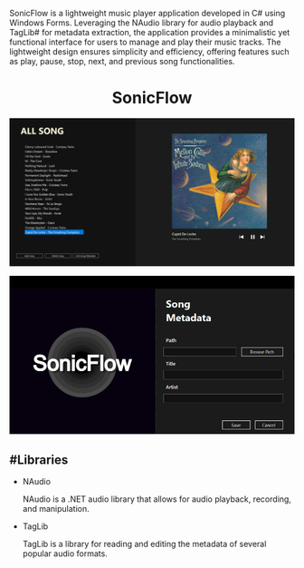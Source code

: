 
<p>
SonicFlow is a lightweight music player application developed in C# using Windows Forms. Leveraging the NAudio library for audio playback and TagLib# for metadata extraction, the application provides a minimalistic yet functional interface for users to manage and play their music tracks. The lightweight design ensures simplicity and efficiency, offering features such as play, pause, stop, next, and previous song functionalities.
</p>

<div align="center">
  <h1>SonicFlow</h1>
  <p><img src="UI1.png" /></p>
  <p><img src="UI2.png"/></p>
</div>

<div>
  <h2>#Libraries</h2>
  <ul>
    <li>NAudio<p>NAudio is a .NET audio library that allows for audio playback, recording, and manipulation.</p></li>
    <li>TagLib<p>TagLib is a library for reading and editing the metadata of several popular audio formats.</p></li>
  </ul>
</div>
